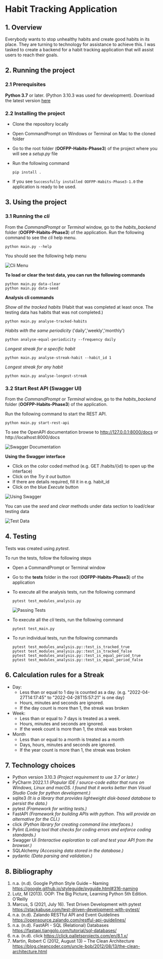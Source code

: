 # Habit Tracking Application

## 1. Overview

Everybody wants to stop unhealthy habits and create good habits in its place. They are turning to technology for assistance to achieve this. I was tasked to create a backend for a habit tracking application that will assist users to reach their goals.

## 2. Running the project

### 2.1 Prerequisites

**Python 3.7** or later. (Python 3.10.3 was used for development). Download the latest version [here](https://www.python.org/downloads/)

### 2.2 Installing the project

- Clone the repository locally
- Open CommandPrompt on Windows or Terminal on Mac to the cloned folder
- Go to the root folder (**OOFPP-Habits-Phase3**) of the project where you will see a _setup.py_ file
- Run the following command

  ```
  pip install .
  ```

- If you see `Successfully installed OOFPP-Habits-Phase3-1.0` the application is ready to be used.

## 3. Using the project

### 3.1 Running the _cli_

From the _CommandPrompt_ or _Terminal_ window, go to the _habits_backend_ folder (**OOFPP-Habits-Phase3**) of the application.
Run the following command to see the _cli_ help menu.

```
python main.py --help
```

You should see the following help menu

![Cli Menu](./resources/cli_help_menu.png)

**To load or clear the test data, you can run the following commands**

```
python main.py data-clear
python main.py data-seed
```

**Analysis cli commands**

_Show all the tracked habits_ (Habit that was completed at least once. The testing data has habits that was not completed.)

```
python main.py analyse-tracked-habits
```

_Habits with the same periodicity_ ('daily','weekly','monthly')

```
python analyse-equal-periodicity --frequency daily
```

_Longest streak for a specific habit_

```
python main.py analyse-streak-habit --habit_id 1
```

_Longest streak for any habit_

```
python main.py analyse-longest-streak
```

### 3.2 Start Rest API (Swagger UI)

From the _CommandPrompt_ or _Terminal_ window, go to the _habits_backend_ folder (**OOFPP-Habits-Phase3**) of the application.

Run the following command to start the REST API.

```
python main.py start-rest-api
```

To see the OpenAPI documentation browse to
http://127.0.0.1:8000/docs or http://localhost:8000/docs

![Swagger Documentation](./resources/swagger.png)

**Using the Swagger interface**

- Click on the color coded method (e.g. GET /habits/{id} to open up the interface)
- Click on the _Try it out_ button
- If there are details required, fill it in e.g. habit_id
- Click on the blue _Execute_ button

![Using Swagger](./resources/use_swagger.png)

You can use the _seed_ and _clear_ methods under data section to load/clear testing data

![Test Data](./resources/test_data.png)

## 4. Testing

Tests was created using _pytest_.

To run the tests, follow the following steps

- Open a CommandPrompt or Terminal window
- Go to the **tests** folder in the root (**OOFPP-Habits-Phase3**) of the application
- To execute all the analysis tests, run the following command

  ```
  pytest test_modules_analysis.py
  ```

  ![Passing Tests](./resources/test_passing.png)

- To execute all the _cli_ tests, run the following command

  ```
  pytest test_main.py
  ```

- To run individual tests, run the following commands
  ```
  pytest test_modules_analysis.py::test_is_tracked_true
  pytest test_modules_analysis.py::test_is_tracked_false
  pytest test_modules_analysis.py::test_is_equal_period_true
  pytest test_modules_analysis.py::test_is_equal_period_false
  ```

## 6. Calculation rules for a Streak

- Day:
  - Less than or equal to 1 day is counted as a day. (e.g. "2022-04-27T14:17:45" to "2022-04-28T15:57:21" is one day)
  - Hours, minutes and seconds are ignored.
  - If the day count is more than 1, the streak was broken
- Week:
  - Less than or equal to 7 days is treated as a week.
  - Hours, minutes and seconds are ignored.
  - If the week count is more than 1, the streak was broken
- Month
  - Less than or equal to a month is treated as a month
  - Days, hours, minutes and seconds are ignored.
  - If the year count is more than 1, the streak was broken

## 7. Technology choices

- Python version 3.10.3 _(Project requirement to use 3.7 or later.)_
- PyCharm 2022.1.1 _(Popular IDE / source-code editor that runs on Windows, Linux and macOS. I found that it works better than Visual Studio Code for python development.)_
- sqlite3 _(It is a library that provides lightweight disk-based database to persist the data.)_
- pytest _(Framework for writing tests.)_
- FastAPI _(Framework for building APIs with python. This will provide an alternative for the CLI.)_
- click _(Python library for creating command line interfaces.)_
- Pylint _(Linting tool that checks for coding errors and enforce coding standards.)_
- Swagger UI _(Interactive exploration to call and test your API from the browser.)_
- SQLAlchemy _(Accessing data stored in the database.)_
- pydantic _(Data parsing and validation.)_

## 8. Bibliography

1. n.a. (n.d). Google Python Style Guide – Naming https://google.github.io/styleguide/pyguide.html#316-naming
2. Lutz, M (2013). OOP: The Big Picture, Learning Python 5th Edition. O’Reilly
3. Marcus, S (2021, July 16). Test Driven Development with pytest https://stackabuse.com/test-driven-development-with-pytest/
4. n.a. (n.d). Zalando RESTful API and Event Guidelines
   https://opensource.zalando.com/restful-api-guidelines/
5. n.a. (n.d). FastAPI - SQL (Relational) Databases
   https://fastapi.tiangolo.com/tutorial/sql-databases/
6. n.a. (n.d). click
   https://click.palletsprojects.com/en/8.1.x/
7. Martin, Robert C (2012, August 13) – The Clean Architecture
   https://blog.cleancoder.com/uncle-bob/2012/08/13/the-clean-architecture.html
